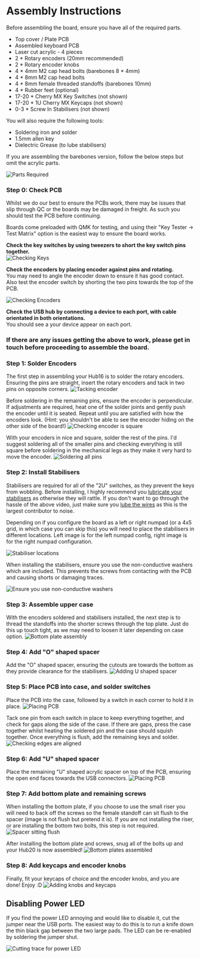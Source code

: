 # Assembly Instructions

Before assembling the board, ensure you have all of the required parts.

* Top cover / Plate PCB
* Assembled keyboard PCB
* Laser cut acrylic - 4 pieces
* 2 * Rotary encoders (20mm recommended)
* 2 * Rotary encoder knobs
* 4 * 4mm M2 cap head bolts (barebones 8 * 4mm)
* 4 * 8mm M2 cap head bolts
* 4 * 8mm female threaded standoffs (barebones 10mm)
* 4 * Rubber feet (optional)
* 17-20 * Cherry MX Key Switches (not shown)
* 17-20 * 1U Cherry MX Keycaps (not shown)
* 0-3 * Screw In Stabilisers (not shown)

You will also require the following tools:

* Soldering iron and solder
* 1.5mm allen key
* Dielectric Grease (to lube stabilisers)

If you are assembling the barebones version, follow the below steps but omit the acrylic parts.

![Parts Required](imgs/assembly-instructions/required-parts.JPG)

### Step 0: Check PCB

Whilst we do our best to ensure the PCBs work, there may be issues that slip through QC or the boards may be damaged in freight. As such you should test the PCB before continuing.

Boards come preloaded with QMK for testing, and using their "Key Tester -> Test Matrix" option is the easiest way to ensure the board works.

**Check the key switches by using tweezers to short the key switch pins together.**  
![Checking Keys](imgs/assembly-instructions/check-switches.JPG)

**Check the encoders by placing encoder against pins and rotating.**  
You may need to angle the encoder down to ensure it has good contact. Also test the encoder switch by shorting the two pins towards the top of the PCB.

![Checking Encoders](imgs/assembly-instructions/check-encoders.JPG)

**Check the USB hub by connecting a device to each port, with cable orientated in both orientations.**  
You should see a your device appear on each port.

### **If there are any issues getting the above to work, please get in touch before proceeding to assemble the board.**

### Step 1: Solder Encoders

The first step in assembling your Hub16 is to solder the rotary encoders. Ensuring the pins are straight, insert the rotary encoders and tack in two pins on opposite corners.
![Tacking encoder](imgs/assembly-instructions/step-1-1.JPG)

Before soldering in the remaining pins, ensure the encoder is perpendicular. If adjustments are required, heat one of the solder joints and gently push the encoder until it is seated. Repeat until you are satisfied with how the encoders look. (Hint: you shouldn't be able to see the encoder hiding on the other side of the board!)
![Checking encoder is square](imgs/assembly-instructions/step-1-2.JPG)

With your encoders in nice and square, solder the rest of the pins. I'd suggest soldering all of the smaller pins and checking everything is still square before soldering in the mechanical legs as they make it very hard to move the encoder.
![Soldering all pins](imgs/assembly-instructions/step-1-3.JPG)

### Step 2: Install Stabilisers

Stabilisers are required for all of the "2U" switches, as they prevent the keys from wobbling. Before installing, I highly recommend you [lubricate your stabilisers](https://youtu.be/cD5Zj-ZgMLA) as otherwise they will rattle. If you don't want to go through the hassle of the above video, just make sure you [lube the wires](https://youtu.be/cD5Zj-ZgMLA?t=185) as this is the largest contributor to noise.

Depending on if you configure the board as a left or right numpad (or a 4x5 grid, in which case you can skip this) you will need to place the stabilisers in different locations. Left image is for the left numpad config, right image is for the right numpad configuration.

![Stabiliser locations](imgs/assembly-instructions/step-2-1.JPG)

When installing the stabilisers, ensure you use the non-conductive washers which are included. This prevents the screws from contacting with the PCB and causing shorts or damaging traces.

![Ensure you use non-conductive washers](imgs/assembly-instructions/step-2-2.JPG)

### Step 3: Assemble upper case

With the encoders soldered and stabilisers installed, the next step is to thread the standoffs into the shorter screws through the top plate. Just do this up touch tight, as we may need to loosen it later depending on case option.
![Bottom plate assembly](imgs/assembly-instructions/step-3.JPG)

### Step 4: Add "O" shaped spacer

Add the "O" shaped spacer, ensuring the cutouts are towards the bottom as they provide clearance for the stabilisers.
![Adding U shaped spacer](imgs/assembly-instructions/step-4.JPG)

### Step 5: Place PCB into case, and solder switches

Place the PCB into the case, followed by a switch in each corner to hold it in place.
![Placing PCB](imgs/assembly-instructions/step-5-1.JPG)

Tack one pin from each switch in place to keep everything together, and check for gaps along the side of the case. If there are gaps, press the case together whilst heating the soldered pin and the case should squish together. Once everything is flush, add the remaining keys and solder.
![Checking edges are aligned](imgs/assembly-instructions/step-5-2.JPG)

### Step 6: Add "U" shaped spacer

Place the remaining "U" shaped acrylic spacer on top of the PCB, ensuring the open end faces towards the USB connectors.
![Placing PCB](imgs/assembly-instructions/step-6.JPG)

### Step 7: Add bottom plate and remaining screws

When installing the bottom plate, if you choose to use the small riser you will need to back off the screws so the female standoff can sit flush to the spacer (image is not flush but pretend it is). If you are not installing the riser, or are installing the bottom two bolts, this step is not required.
![Spacer sitting flush](imgs/assembly-instructions/step-7-1.JPG)

After installing the bottom plate and screws, snug all of the bolts up and your Hub20 is now assembled!
![Bottom plates assembled](imgs/assembly-instructions/step-7-1.JPG)

### Step 8: Add keycaps and encoder knobs

Finally, fit your keycaps of choice and the encoder knobs, and you are done! Enjoy :D
![Adding knobs and keycaps](imgs/assembly-instructions/step-8.JPG)

## Disabling Power LED

If you find the power LED annoying and would like to disable it, cut the jumper near the USB ports. The easiest way to do this is to run a knife down the thin black gap between the two large pads. The LED can be re-enabled by soldering the jumper shut.

![Cutting trace for power LED](imgs/assembly-instructions/led-cut.JPG)

